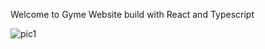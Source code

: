 Welcome to Gyme Website build with React and Typescript


![pic1](https://github.com/samsorrahman/React-TypeScript-Application/assets/112087807/c9aae4bf-e431-4c84-82d2-db78afe083be)
